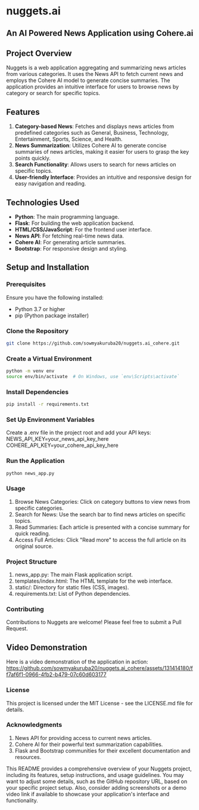 # nuggets.ai
## An AI Powered News Application using Cohere.ai 

## Project Overview

Nuggets is a web application aggregating and summarizing news articles from various categories. It uses the News API to fetch current news and employs the Cohere AI model to generate concise summaries. The application provides an intuitive interface for users to browse news by category or search for specific topics.

## Features

1. **Category-based News**: Fetches and displays news articles from predefined categories such as General, Business, Technology, Entertainment, Sports, Science, and Health.
2. **News Summarization**: Utilizes Cohere AI to generate concise summaries of news articles, making it easier for users to grasp the key points quickly.
3. **Search Functionality**: Allows users to search for news articles on specific topics.
4. **User-friendly Interface**: Provides an intuitive and responsive design for easy navigation and reading.

## Technologies Used

- **Python**: The main programming language.
- **Flask**: For building the web application backend.
- **HTML/CSS/JavaScript**: For the frontend user interface.
- **News API**: For fetching real-time news data.
- **Cohere AI**: For generating article summaries.
- **Bootstrap**: For responsive design and styling.

## Setup and Installation

### Prerequisites

Ensure you have the following installed:
- Python 3.7 or higher
- pip (Python package installer)

### Clone the Repository

```sh
git clone https://github.com/sowmyakuruba20/nuggets.ai_cohere.git
```
### Create a Virtual Environment
```sh
python -m venv env
source env/bin/activate  # On Windows, use `env\Scripts\activate`
```
### Install Dependencies
```sh
pip install -r requirements.txt
```

### Set Up Environment Variables
Create a .env file in the project root and add your API keys:
NEWS_API_KEY=your_news_api_key_here
COHERE_API_KEY=your_cohere_api_key_here

### Run the Application
```sh
python news_app.py
```
### Usage
1. Browse News Categories: Click on category buttons to view news from specific categories.
2. Search for News: Use the search bar to find news articles on specific topics.
3. Read Summaries: Each article is presented with a concise summary for quick reading.
4. Access Full Articles: Click "Read more" to access the full article on its original source.

### Project Structure
1. news_app.py: The main Flask application script.
2. templates/index.html: The HTML template for the web interface.
3. static/: Directory for static files (CSS, images).
4. requirements.txt: List of Python dependencies.

### Contributing
Contributions to Nuggets are welcome! Please feel free to submit a Pull Request.

## Video Demonstration
Here is a video demonstration of the application in action:
https://github.com/sowmyakuruba20/nuggets.ai_cohere/assets/131414180/ff7af6f1-0966-4fb2-b479-07c60d603177

### License
This project is licensed under the MIT License - see the LICENSE.md file for details.

### Acknowledgments
1. News API for providing access to current news articles.
2. Cohere AI for their powerful text summarization capabilities.
3. Flask and Bootstrap communities for their excellent documentation and resources.


This README provides a comprehensive overview of your Nuggets project, including its features, setup instructions, and usage guidelines. You may want to adjust some details, such as the GitHub repository URL, based on your specific project setup. Also, consider adding screenshots or a demo video link if available to showcase your application's interface and functionality.
